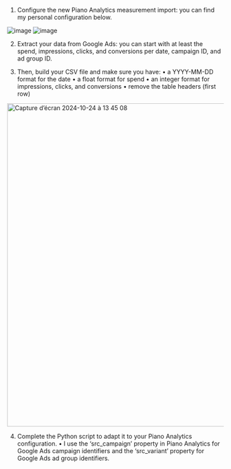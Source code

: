 1. Configure the new Piano Analytics measurement import: you can find my personal configuration below.

![image](https://github.com/user-attachments/assets/673f1259-f3c8-4f6d-a70d-ca03c8e7ac31)
![image](https://github.com/user-attachments/assets/909b1b79-7823-4abf-a05c-0f0599dfc031)

2. Extract your data from Google Ads: you can start with at least the spend, impressions, clicks, and conversions per date, campaign ID, and ad group ID.
   
3. Then, build your CSV file and make sure you have:
	•	a YYYY-MM-DD format for the date
	•	a float format for spend
	•	an integer format for impressions, clicks, and conversions
	•	remove the table headers (first row)
  
<img width="752" alt="Capture d’écran 2024-10-24 à 13 45 08" src="https://github.com/user-attachments/assets/88d35e89-9943-43a8-b3e6-046684050e7f">

4. Complete the Python script to adapt it to your Piano Analytics configuration.
	•	I use the ‘src_campaign’ property in Piano Analytics for Google Ads campaign identifiers and the ‘src_variant’ property for Google Ads ad group identifiers.
